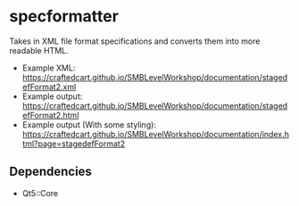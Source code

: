 specformatter
=============

Takes in XML file format specifications and converts them into more readable HTML.

- Example XML: https://craftedcart.github.io/SMBLevelWorkshop/documentation/stagedefFormat2.xml
- Example output: https://craftedcart.github.io/SMBLevelWorkshop/documentation/stagedefFormat2.html
- Example output (With some styling): https://craftedcart.github.io/SMBLevelWorkshop/documentation/index.html?page=stagedefFormat2

## Dependencies
- Qt5::Core

